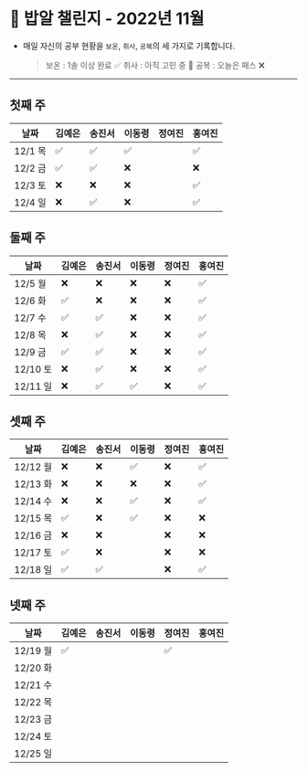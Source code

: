 # 🍚 밥알 챌린지 - 2022년 11월
- 매일 자신의 공부 현황을 `보온`, `취사`, `공복`의 세 가지로 기록합니다.
    
    > 보온 : 1솔 이상 완료 ✅
    취사 : 아직 고민 중 🤔
    공복 : 오늘은 패스 ❌
---

## 첫째 주
**날짜**|김예은|송진서|이동령|정여진|홍여진
---|---|---|---|---|---
12/1 목|✅|✅|✅| |✅
12/2 금|✅|✅|❌| |❌
12/3 토|❌|❌|❌| |✅
12/4 일|❌|✅|❌| |✅


## 둘째 주
**날짜**|김예은|송진서|이동령|정여진|홍여진
---|---|---|---|---|---
12/5 월|❌|❌|❌|❌|✅
12/6 화|✅|❌|❌|❌|✅
12/7 수|✅|✅|❌|❌|✅
12/8 목|❌|✅|❌|❌|✅
12/9 금|✅|✅|❌|❌|✅
12/10 토|❌ |✅|❌|❌|✅
12/11 일|❌ |✅|✅|❌|✅


## 셋째 주
**날짜**|김예은|송진서|이동령|정여진|홍여진
---|---|---|---|---|---
12/12 월|❌ |❌ |✅|❌|✅
12/13 화|❌ |❌ |❌|❌|✅
12/14 수|❌ |❌ |✅|❌|✅
12/15 목|✅ |❌ |✅|❌|❌
12/16 금|❌ |❌ | |❌|❌
12/17 토|✅ |❌ | |❌|❌
12/18 일|✅ |✅ | |❌|✅


## 넷째 주
**날짜**|김예은|송진서|이동령|정여진|홍여진
---|---|---|---|---|---
12/19 월|✅ | | |✅|
12/20 화| | | | |
12/21 수| | | | |
12/22 목| | | | |
12/23 금| | | | |
12/24 토| | | | |
12/25 일| | | | |
